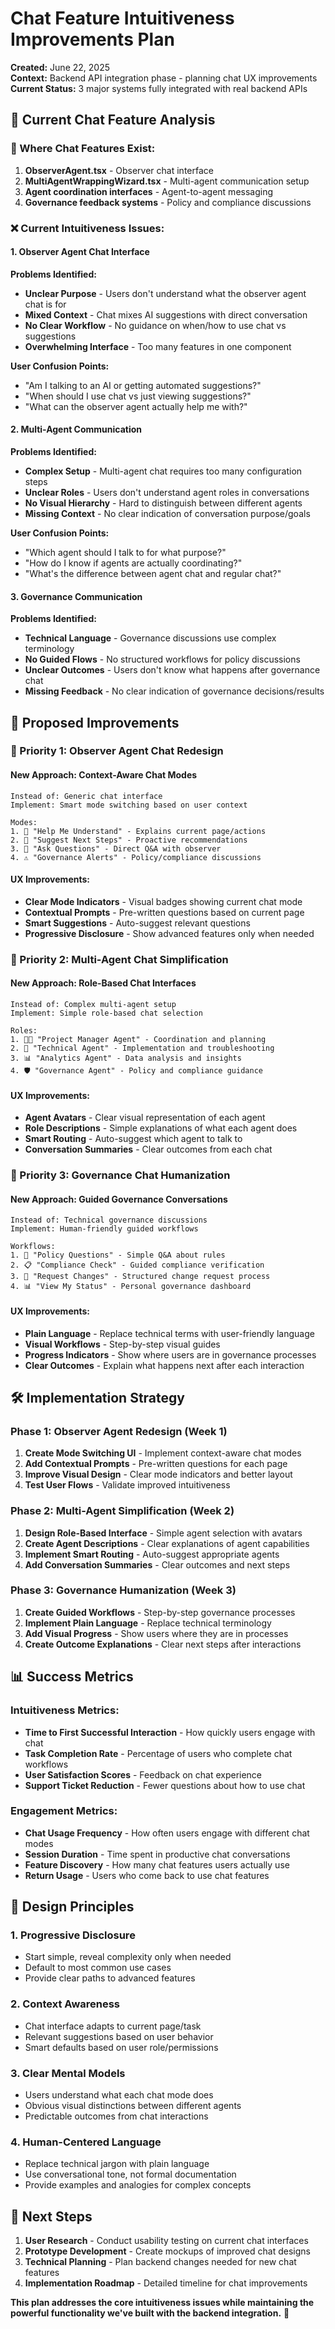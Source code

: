 # Chat Feature Intuitiveness Improvements Plan

**Created:** June 22, 2025  
**Context:** Backend API integration phase - planning chat UX improvements  
**Current Status:** 3 major systems fully integrated with real backend APIs

## 🎯 **Current Chat Feature Analysis**

### **📍 Where Chat Features Exist:**
1. **ObserverAgent.tsx** - Observer chat interface
2. **MultiAgentWrappingWizard.tsx** - Multi-agent communication setup
3. **Agent coordination interfaces** - Agent-to-agent messaging
4. **Governance feedback systems** - Policy and compliance discussions

### **❌ Current Intuitiveness Issues:**

#### **1. Observer Agent Chat Interface**
**Problems Identified:**
- **Unclear Purpose** - Users don't understand what the observer agent chat is for
- **Mixed Context** - Chat mixes AI suggestions with direct conversation
- **No Clear Workflow** - No guidance on when/how to use chat vs suggestions
- **Overwhelming Interface** - Too many features in one component

**User Confusion Points:**
- "Am I talking to an AI or getting automated suggestions?"
- "When should I use chat vs just viewing suggestions?"
- "What can the observer agent actually help me with?"

#### **2. Multi-Agent Communication**
**Problems Identified:**
- **Complex Setup** - Multi-agent chat requires too many configuration steps
- **Unclear Roles** - Users don't understand agent roles in conversations
- **No Visual Hierarchy** - Hard to distinguish between different agents
- **Missing Context** - No clear indication of conversation purpose/goals

**User Confusion Points:**
- "Which agent should I talk to for what purpose?"
- "How do I know if agents are actually coordinating?"
- "What's the difference between agent chat and regular chat?"

#### **3. Governance Communication**
**Problems Identified:**
- **Technical Language** - Governance discussions use complex terminology
- **No Guided Flows** - No structured workflows for policy discussions
- **Unclear Outcomes** - Users don't know what happens after governance chat
- **Missing Feedback** - No clear indication of governance decisions/results

## 🚀 **Proposed Improvements**

### **🎯 Priority 1: Observer Agent Chat Redesign**

#### **New Approach: Context-Aware Chat Modes**
```
Instead of: Generic chat interface
Implement: Smart mode switching based on user context

Modes:
1. 🤔 "Help Me Understand" - Explains current page/actions
2. 🎯 "Suggest Next Steps" - Proactive recommendations  
3. 💬 "Ask Questions" - Direct Q&A with observer
4. ⚠️ "Governance Alerts" - Policy/compliance discussions
```

#### **UX Improvements:**
- **Clear Mode Indicators** - Visual badges showing current chat mode
- **Contextual Prompts** - Pre-written questions based on current page
- **Smart Suggestions** - Auto-suggest relevant questions
- **Progressive Disclosure** - Show advanced features only when needed

### **🎯 Priority 2: Multi-Agent Chat Simplification**

#### **New Approach: Role-Based Chat Interfaces**
```
Instead of: Complex multi-agent setup
Implement: Simple role-based chat selection

Roles:
1. 👨‍💼 "Project Manager Agent" - Coordination and planning
2. 🔧 "Technical Agent" - Implementation and troubleshooting
3. 📊 "Analytics Agent" - Data analysis and insights
4. 🛡️ "Governance Agent" - Policy and compliance guidance
```

#### **UX Improvements:**
- **Agent Avatars** - Clear visual representation of each agent
- **Role Descriptions** - Simple explanations of what each agent does
- **Smart Routing** - Auto-suggest which agent to talk to
- **Conversation Summaries** - Clear outcomes from each chat

### **🎯 Priority 3: Governance Chat Humanization**

#### **New Approach: Guided Governance Conversations**
```
Instead of: Technical governance discussions
Implement: Human-friendly guided workflows

Workflows:
1. 🤝 "Policy Questions" - Simple Q&A about rules
2. 📋 "Compliance Check" - Guided compliance verification
3. 🔄 "Request Changes" - Structured change request process
4. 📊 "View My Status" - Personal governance dashboard
```

#### **UX Improvements:**
- **Plain Language** - Replace technical terms with user-friendly language
- **Visual Workflows** - Step-by-step visual guides
- **Progress Indicators** - Show where users are in governance processes
- **Clear Outcomes** - Explain what happens next after each interaction

## 🛠️ **Implementation Strategy**

### **Phase 1: Observer Agent Redesign (Week 1)**
1. **Create Mode Switching UI** - Implement context-aware chat modes
2. **Add Contextual Prompts** - Pre-written questions for each page
3. **Improve Visual Design** - Clear mode indicators and better layout
4. **Test User Flows** - Validate improved intuitiveness

### **Phase 2: Multi-Agent Simplification (Week 2)**  
1. **Design Role-Based Interface** - Simple agent selection with avatars
2. **Create Agent Descriptions** - Clear explanations of agent capabilities
3. **Implement Smart Routing** - Auto-suggest appropriate agents
4. **Add Conversation Summaries** - Clear outcomes and next steps

### **Phase 3: Governance Humanization (Week 3)**
1. **Create Guided Workflows** - Step-by-step governance processes
2. **Implement Plain Language** - Replace technical terminology
3. **Add Visual Progress** - Show users where they are in processes
4. **Create Outcome Explanations** - Clear next steps after interactions

## 📊 **Success Metrics**

### **Intuitiveness Metrics:**
- **Time to First Successful Interaction** - How quickly users engage with chat
- **Task Completion Rate** - Percentage of users who complete chat workflows
- **User Satisfaction Scores** - Feedback on chat experience
- **Support Ticket Reduction** - Fewer questions about how to use chat

### **Engagement Metrics:**
- **Chat Usage Frequency** - How often users engage with different chat modes
- **Session Duration** - Time spent in productive chat conversations
- **Feature Discovery** - How many chat features users actually use
- **Return Usage** - Users who come back to use chat features

## 🎨 **Design Principles**

### **1. Progressive Disclosure**
- Start simple, reveal complexity only when needed
- Default to most common use cases
- Provide clear paths to advanced features

### **2. Context Awareness**
- Chat interface adapts to current page/task
- Relevant suggestions based on user behavior
- Smart defaults based on user role/permissions

### **3. Clear Mental Models**
- Users understand what each chat mode does
- Obvious visual distinctions between different agents
- Predictable outcomes from chat interactions

### **4. Human-Centered Language**
- Replace technical jargon with plain language
- Use conversational tone, not formal documentation
- Provide examples and analogies for complex concepts

## 🔄 **Next Steps**

1. **User Research** - Conduct usability testing on current chat interfaces
2. **Prototype Development** - Create mockups of improved chat designs
3. **Technical Planning** - Plan backend changes needed for new chat features
4. **Implementation Roadmap** - Detailed timeline for chat improvements

**This plan addresses the core intuitiveness issues while maintaining the powerful functionality we've built with the backend integration.** 🌟

